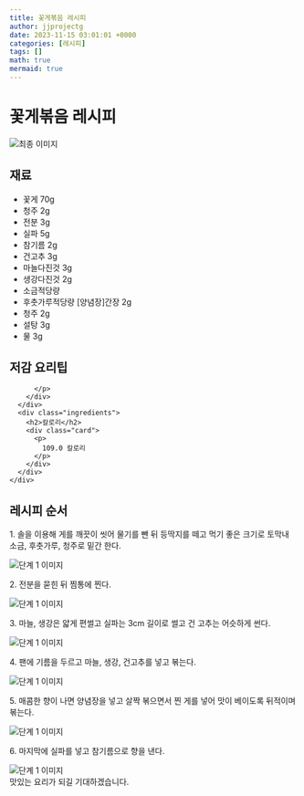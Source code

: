 ```yaml
---
title: 꽃게볶음 레시피
author: jjprojectg
date: 2023-11-15 03:01:01 +0000
categories: [레시피]
tags: []
math: true
mermaid: true
---
```

<meta name="og:type" content="website"/>
<meta charset="UTF-8"/>
<div class="header">
  <h1>꽃게볶음 레시피</h1>
</div>

<div class="container my-4">
  <div class="row">
    <div class="col-12 col-md-6">
      <div class="recipe-image">
        <img src="http://www.foodsafetykorea.go.kr/uploadimg/20141117/20141117053816_1416213496599.jpg" class="step-image" alt="최종 이미지"/>
      </div>
    </div>
    <div class="col-12 col-md-6">
      <div class="ingredients">
        <h2>재료</h2>
        <ul class="card">
          <li> 꽃게 70g </li>
          <li>  청주 2g </li>
          <li>  전분 3g </li>
          <li>  실파 5g </li>
          <li>  참기름 2g </li>
          <li>  건고추 3g </li>
          <li>  마늘다진것 3g </li>
          <li>  생강다진것 2g </li>
          <li>  소금적당량 </li>
          <li>  후춧가루적당량 [양념장]간장 2g </li>
          <li>  청주 2g </li>
          <li>  설탕 3g </li>
          <li>  물 3g </li>
</ul>
      </div>
    </div>
    <div class="col-12 col-md-6">
      <div class="ingredients">
        <h2>저감 요리팁</h2>
        <div class="card"> 
          <p>
            
          </p>
        </div>
      </div>
      <div class="ingredients">
        <h2>칼로리</h2>
        <div class="card"> 
          <p>
            109.0 칼로리
          </p>
        </div>
      </div>
    </div>
  </div>

  <h2 class="my-4">레시피 순서</h2>
  <div class="card recipe-card">
    <div class="card-body recipe-step">
      <p class="card-text step-description">1. 솔을 이용해 게를 깨끗이 씻어 물기를 뺀 뒤 등딱지를 떼고 먹기 좋은 크기로 토막내 소금, 후춧가루, 청주로 밑간 한다.</p>
      <img src="http://www.foodsafetykorea.go.kr/uploadimg/cook/1037-1.jpg" alt="단계 1 이미지" class="step-image"/>
    </div>
  </div>
  <div class="card recipe-card">
    <div class="card-body recipe-step">
      <p class="card-text step-description">2. 전분을 묻힌 뒤 찜통에 찐다.</p>
      <img src="http://www.foodsafetykorea.go.kr/uploadimg/cook/1037-2.jpg" alt="단계 1 이미지" class="step-image"/>
    </div>
  </div>
  <div class="card recipe-card">
    <div class="card-body recipe-step">
      <p class="card-text step-description">3. 마늘, 생강은 얇게 편썰고 실파는 3cm 길이로 썰고 건 고추는 어슷하게 썬다.</p>
      <img src="http://www.foodsafetykorea.go.kr/uploadimg/cook/1037-3.jpg" alt="단계 1 이미지" class="step-image"/>
    </div>
  </div>
  <div class="card recipe-card">
    <div class="card-body recipe-step">
      <p class="card-text step-description">4. 팬에 기름을 두르고 마늘, 생강, 건고추를 넣고 볶는다.</p>
      <img src="http://www.foodsafetykorea.go.kr/uploadimg/cook/1037-4.jpg" alt="단계 1 이미지" class="step-image"/>
    </div>
  </div>
  <div class="card recipe-card">
    <div class="card-body recipe-step">
      <p class="card-text step-description">5. 매콤한 향이 나면 양념장을 넣고 살짝 볶으면서 찐 게를 넣어 맛이 베이도록 뒤적이며 볶는다.</p>
      <img src="http://www.foodsafetykorea.go.kr/uploadimg/cook/1037-5.jpg" alt="단계 1 이미지" class="step-image"/>
    </div>
  </div>
  <div class="card recipe-card">
    <div class="card-body recipe-step">
      <p class="card-text step-description">6. 마지막에 실파를 넣고 참기름으로 향을 낸다.</p>
      <img src="http://www.foodsafetykorea.go.kr/uploadimg/cook/1037-6.jpg" alt="단계 1 이미지" class="step-image"/>
    </div>
  </div>

</div>
맛있는 요리가 되길 기대하겠습니다.
